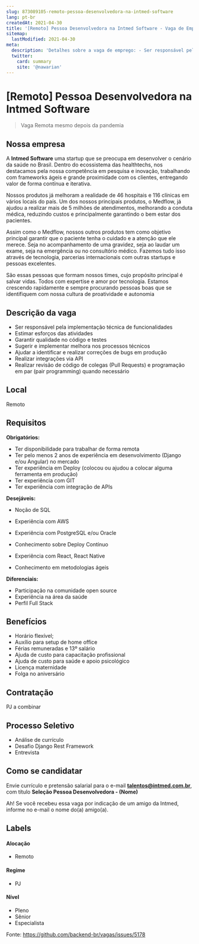 ```yaml
---
slug: 873089105-remoto-pessoa-desenvolvedora-na-intmed-software
lang: pt-br
createdAt: 2021-04-30
title: '[Remoto] Pessoa Desenvolvedora na Intmed Software - Vaga de Emprego'
sitemap:
  lastModified: 2021-04-30
meta:
  description: 'Detalhes sobre a vaga de emprego: - Ser responsável pela implementação técnica de funcionalidades - Estimar esforços das atividades - Garantir qualidade no código e testes - Sugerir e implementar melhora nos processos técnicos - Ajudar a identificar e realizar correções de bugs em produção - Realizar integrações via API - Realizar revisão de código de colegas (Pull Requests) e programação em par (pair programming) quando necessário'
  twitter:
    card: summary
    site: '@nawarian'
---
```


# [Remoto] Pessoa Desenvolvedora na Intmed Software

> Vaga Remota mesmo depois da pandemia

## Nossa empresa

A **Intmed Software** uma startup que se preocupa em desenvolver o cenário da saúde no Brasil. Dentro do ecossistema das healthtechs, nos destacamos pela nossa competência em pesquisa e inovação, trabalhando com frameworks ágeis e grande proximidade com os clientes, entregando valor de forma contínua e iterativa.

Nossos produtos já melhoram a realidade de 46 hospitais e 116 clínicas em vários locais do país. Um dos nossos principais produtos, o Medflow, já ajudou a realizar mais de 5 milhões de atendimentos, melhorando a conduta médica, reduzindo custos e principalmente garantindo o bem estar dos pacientes.

Assim como o Medflow, nossos outros produtos tem como objetivo principal garantir que o paciente tenha o cuidado e a atenção que ele merece. Seja no acompanhamento de uma gravidez, seja ao laudar um exame, seja na emergência ou no consultório médico. Fazemos tudo isso através de tecnologia, parcerias internacionais com outras startups e pessoas excelentes.

São essas pessoas que formam nossos times, cujo propósito principal é salvar vidas. Todos com expertise e amor por tecnologia. Estamos crescendo rapidamente e sempre procurando pessoas boas que se identifiquem com nossa cultura de proatividade e autonomia

## Descrição da vaga

- Ser responsável pela implementação técnica de funcionalidades
- Estimar esforços das atividades
- Garantir qualidade no código e testes
- Sugerir e implementar melhora nos processos técnicos
- Ajudar a identificar e realizar correções de bugs em produção
- Realizar integrações via API
- Realizar revisão de código de colegas (Pull Requests) e programação em par (pair programming) quando necessário

## Local

Remoto

## Requisitos

**Obrigatórios:**

- Ter disponibilidade para trabalhar de forma remota
- Ter pelo menos 2 anos de experiência em desenvolvimento (Django e/ou Angular) no mercado
- Ter experiência em Deploy (colocou ou ajudou a colocar alguma ferramenta em produção)
- Ter experiência com GIT
- Ter experiência com integração de APIs

**Desejáveis:**

- Noção de SQL
- Experiência com AWS
- Experiência com PostgreSQL e/ou Oracle
- Conhecimento sobre Deploy Contínuo
- Experiência com React, React Native

- Conhecimento em metodologias ágeis

**Diferenciais:**
- Participação na comunidade open source
- Experiência na área da saúde
- Perfil Full Stack

## Benefícios

- Horário flexível;
- Auxílio para setup de home office
- Férias remuneradas e 13º salário
- Ajuda de custo para capacitação profissional
- Ajuda de custo para saúde e apoio psicológico
- Licença maternidade
- Folga no aniversário

## Contratação

PJ a combinar

## Processo Seletivo

- Análise de currículo
- Desafio Django Rest Framework
- Entrevista

## Como se candidatar

Envie currículo e pretensão salarial para o e-mail **talentos@intmed.com.br**, com título **Seleção Pessoa Desenvolvedora - (Nome)**

Ah! Se você recebeu essa vaga por indicação de um amigo da Intmed, informe no e-mail o nome do(a) amigo(a).

## Labels
<!-- retire os labels que não fazem sentido à vaga -->

#### Alocação
- Remoto

#### Regime
- PJ

#### Nível
- Pleno
- Sênior
- Especialista




Fonte: https://github.com/backend-br/vagas/issues/5178